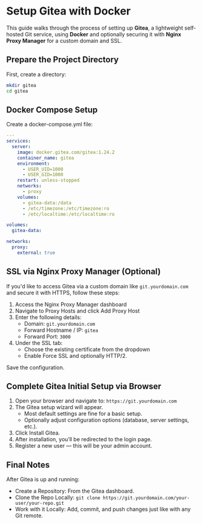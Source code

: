 # Setup Gitea with Docker

This guide walks through the process of setting up **Gitea**, a lightweight self-hosted Git service, using **Docker** and optionally securing it with **Nginx Proxy Manager** for a custom domain and SSL.

## Prepare the Project Directory

First, create a directory:

```sh
mkdir gitea
cd gitea
```

## Docker Compose Setup

Create a docker-compose.yml file:

```yaml
---
services:
  server:
    image: docker.gitea.com/gitea:1.24.2
    container_name: gitea
    environment:
      - USER_UID=1000
      - USER_GID=1000
    restart: unless-stopped
    networks:
      - proxy
    volumes:
      - gitea-data:/data
      - /etc/timezone:/etc/timezone:ro
      - /etc/localtime:/etc/localtime:ro

volumes:
  gitea-data:

networks:
  proxy:
    external: true
```

## SSL via Nginx Proxy Manager (Optional)

If you'd like to access Gitea via a custom domain like `git.yourdomain.com` and secure it with HTTPS, follow these steps:

1. Access the Nginx Proxy Manager dashboard
1. Navigate to Proxy Hosts and click Add Proxy Host
1. Enter the following details:
    * Domain: `git.yourdomain.com`
    * Forward Hostname / IP: `gitea`
    * Forward Port: `3000`
1. Under the SSL tab:
    * Choose the existing certificate from the dropdown
    * Enable Force SSL and optionally HTTP/2.

Save the configuration.

## Complete Gitea Initial Setup via Browser

1. Open your browser and navigate to: `https://git.yourdomain.com`
1. The Gitea setup wizard will appear.
    * Most default settings are fine for a basic setup.
    * Optionally adjust configuration options (database, server settings, etc.).
1. Click Install Gitea.
1. After installation, you’ll be redirected to the login page.
1. Register a new user — this will be your admin account.

## Final Notes

After Gitea is up and running:

* Create a Repository: From the Gitea dashboard.
* Clone the Repo Locally: `git clone https://git.yourdomain.com/your-user/your-repo.git`
* Work with it Locally: Add, commit, and push changes just like with any Git remote.
